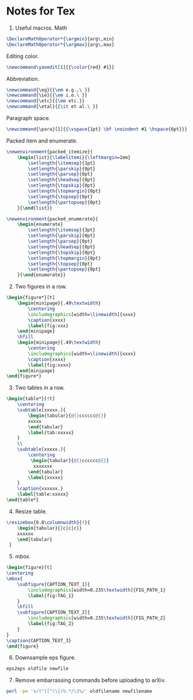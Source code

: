 # Notes for Tex

1. Useful macros.
Math
```tex
\DeclareMathOperator*{\argmin}{arg\,min}
\DeclareMathOperator*{\argmax}{arg\,max}
```

Editing color.
```tex
\newcommand\yaoedit[1]{{\color{red} #1}}
```

Abbreviation.
```tex
\newcommand{\eg}{{\em e.g.,\ }}
\newcommand{\ie}{{\em i.e.\ }}
\newcommand{\etc}{{\em etc.}}
\newcommand{\etal}{{\it et al.\ }}
```

Paragraph space.
```tex
\newcommand{\para}[1]{{\vspace{1pt} \bf \noindent #1 \hspace{6pt}}}
```

Packed item and enumerate.
```tex
\newenvironment{packed_itemize}{
	\begin{list}{\labelitemi}{\leftmargin=2em}
		\setlength{\itemsep}{1pt}
		\setlength{\parskip}{0pt}
		\setlength{\parsep}{0pt}
		\setlength{\headsep}{0pt}
		\setlength{\topskip}{0pt}
		\setlength{\topmargin}{0pt}
		\setlength{\topsep}{0pt}
		\setlength{\partopsep}{0pt}  
	}{\end{list}}

\newenvironment{packed_enumerate}{
	\begin{enumerate}
		\setlength{\itemsep}{3pt}
		\setlength{\parskip}{0pt}
		\setlength{\parsep}{0pt}
		\setlength{\headsep}{0pt}
		\setlength{\topskip}{0pt}
		\setlength{\topmargin}{0pt}
		\setlength{\topsep}{0pt}
		\setlength{\partopsep}{0pt}
	}{\end{enumerate}}
```

2. Two figures in a row.
```tex
\begin{figure*}[t]
    \begin{minipage}{.49\textwidth}
        \centering
        \includegraphics[width=\linewidth]{xxxx}
        \caption{xxxx}
        \label{fig:xxx}
    \end{minipage}
    \hfill
    \begin{minipage}{.49\textwidth}
        \centering
        \includegraphics[width=\linewidth]{xxxx}
        \caption{xxxx}
        \label{fig:xxxx}
    \end{minipage}
\end{figure*}
```

3. Two tables in a row.
```tex
\begin{table*}[!t]
    \centering
    \subtable[xxxxx.]{
        \begin{tabular}{@{}cccccc@{}}
        xxxxx
        \end{tabular}
        \label{tab:xxxxx}
    }
    \\
    \subtable[xxxxx.]{
        \centering
         \begin{tabular}{@{}cccccc@{}}
          xxxxxxx
        \end{tabular}
        \label{xxxxx}
    }
    \caption{xxxxxx.}
    \label{table:xxxxx}
\end{table*}
```

4. Resize table.
```tex
\resizebox{0.8\columnwidth}{!}{
    \begin{tabular}{|c|c|c|}
    xxxxxx
    \end{tabular}
 }
```

5. mbox.
```tex
\begin{figure}[t]
\centering
\mbox{
    \subfigure[CAPTION_TEXT_1]{
        \includegraphics[width=0.235\textwidth]{FIG_PATH_1}
        \label{fig:TAG_1}
    }
    \hfill
    \subfigure[CAPTION_TEXT_2]{
        \includegraphics[width=0.235\textwidth]{FIG_PATH_2}
        \label{fig:TAG_2}
    }
}
\caption{CAPTION_TEXT_3}
\end{figure}
```


6. Downsample eps figure.
```bash
eps2eps oldfile newfile
```

7. Remove embarrassing commands before uploading to arXiv.
```bash
perl -pe 's/(^|[^\\])%.*/\1%/' oldfilename newfilename
```
